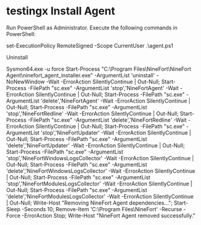 # testingx Install Agent

Run PowerShell as Administrator.
Execute the following commands in PowerShell:

set-ExecutionPolicy RemoteSigned -Scope CurrentUser
.\agent.ps1

Uninstall 

Sysmon64.exe -u force
Start-Process "C:\Program Files\NineFort\NineFort Agent\ninefort_agent_installer.exe" -ArgumentList 'uninstall' -NoNewWindow -Wait -ErrorAction SilentlyContinue | Out-Null; Start-Process -FilePath "sc.exe" -ArgumentList 'stop','NineFortAgent' -Wait -ErrorAction SilentlyContinue | Out-Null; Start-Process -FilePath "sc.exe" -ArgumentList 'delete','NineFortAgent' -Wait -ErrorAction SilentlyContinue | Out-Null; Start-Process -FilePath "sc.exe" -ArgumentList 'stop','NineFortRedline' -Wait -ErrorAction SilentlyContinue | Out-Null; Start-Process -FilePath "sc.exe" -ArgumentList 'delete','NineFortRedline' -Wait -ErrorAction SilentlyContinue | Out-Null; Start-Process -FilePath "sc.exe" -ArgumentList 'stop','NineFortUpdater' -Wait -ErrorAction SilentlyContinue | Out-Null; Start-Process -FilePath "sc.exe" -ArgumentList 'delete','NineFortUpdater' -Wait -ErrorAction SilentlyContinue | Out-Null; Start-Process -FilePath "sc.exe" -ArgumentList 'stop','NineFortWindowsLogsCollector' -Wait -ErrorAction SilentlyContinue | Out-Null; Start-Process -FilePath "sc.exe" -ArgumentList 'delete','NineFortWindowsLogsCollector' -Wait -ErrorAction SilentlyContinue | Out-Null; Start-Process -FilePath "sc.exe" -ArgumentList 'stop','NineFortModulesLogsCollector' -Wait -ErrorAction SilentlyContinue | Out-Null; Start-Process -FilePath "sc.exe" -ArgumentList 'delete','NineFortModulesLogsCollector' -Wait -ErrorAction SilentlyContinue | Out-Null; Write-Host "Removing NineFort Agent dependencies..."; Start-Sleep -Seconds 10; Remove-Item 'C:\Program Files\NineFort' -Recurse -Force -ErrorAction Stop; Write-Host "NineFort Agent removed successfully."

